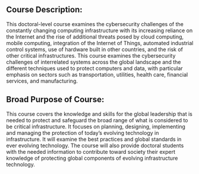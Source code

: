 ## Course Description: 

This doctoral-level course examines the cybersecurity challenges of the constantly changing computing infrastructure with its increasing reliance on the Internet and the rise of additional threats posed by cloud computing, mobile computing, integration of the Internet of Things, automated industrial control systems, use of hardware built in other countries, and the risk of other critical infrastructures. This course examines the cybersecurity challenges of interrelated systems across the global landscape and the different techniques used to protect computers and data, with particular emphasis on sectors such as transportation, utilities, health care, financial services, and manufacturing.

## Broad Purpose of Course: 

This course covers the knowledge and skills for the global leadership that is needed to protect and safeguard the broad range of what is considered to be critical infrastructure. It focuses on planning, designing, implementing and managing the protection of today’s evolving technology in infrastructure. It will examine the best practices and global standards in ever evolving technology. The course will also provide doctoral students with the needed information to contribute toward society their expert knowledge of protecting global components of evolving infrastructure technology.
